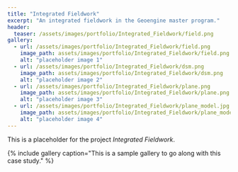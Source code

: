 ```yaml
---
title: "Integrated Fieldwork"
excerpt: "An integrated fieldwork in the Geoengine master program."
header:
  teaser: /assets/images/portfolio/Integrated_Fieldwork/field.png
gallery:
  - url: /assets/images/portfolio/Integrated_Fieldwork/field.png
    image_path: assets/images/portfolio/Integrated_Fieldwork/field.png
    alt: "placeholder image 1"
  - url: /assets/images/portfolio/Integrated_Fieldwork/dsm.png
    image_path: assets/images/portfolio/Integrated_Fieldwork/dsm.png
    alt: "placeholder image 2"
  - url: /assets/images/portfolio/Integrated_Fieldwork/plane.png
    image_path: assets/images/portfolio/Integrated_Fieldwork/plane.png
    alt: "placeholder image 3"
  - url: /assets/images/portfolio/Integrated_Fieldwork/plane_model.jpg
    image_path: assets/images/portfolio/Integrated_Fieldwork/plane_model.jpg
    alt: "placeholder image 4"
---
```


This is a placeholder for the project *Integrated Fieldwork*.

{% include gallery caption="This is a sample gallery to go along with this case study." %}

